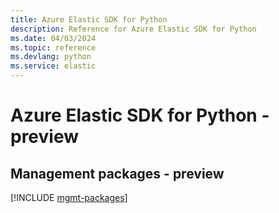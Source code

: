 ```yaml
---
title: Azure Elastic SDK for Python
description: Reference for Azure Elastic SDK for Python
ms.date: 04/03/2024
ms.topic: reference
ms.devlang: python
ms.service: elastic
---
```

# Azure Elastic SDK for Python - preview

## Management packages - preview
[!INCLUDE [mgmt-packages](elastic-mgmt-index.md)]